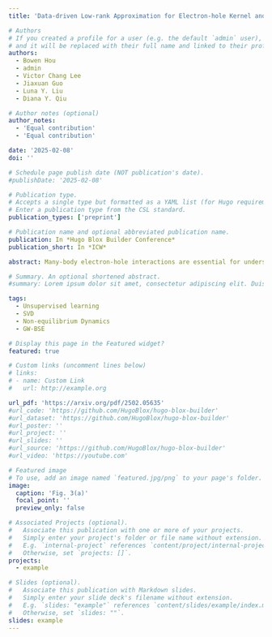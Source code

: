 ```yaml
---
title: 'Data-driven Low-rank Approximation for Electron-hole Kernel and Acceleration of Time-dependent GW Calculations'

# Authors
# If you created a profile for a user (e.g. the default `admin` user), write the username (folder name) here
# and it will be replaced with their full name and linked to their profile.
authors:
  - Bowen Hou
  - admin
  - Victor Chang Lee
  - Jiaxuan Guo
  - Luna Y. Liu
  - Diana Y. Qiu

# Author notes (optional)
author_notes:
  - 'Equal contribution'
  - 'Equal contribution'

date: '2025-02-08'
doi: ''

# Schedule page publish date (NOT publication's date).
#publishDate: '2025-02-08'

# Publication type.
# Accepts a single type but formatted as a YAML list (for Hugo requirements).
# Enter a publication type from the CSL standard.
publication_types: ['preprint']

# Publication name and optional abbreviated publication name.
publication: In *Hugo Blox Builder Conference*
publication_short: In *ICW*

abstract: Many-body electron-hole interactions are essential for understanding non-linear optical processes and ultrafast spectroscopy of materials. Recent first principles approaches based on nonequilibrium Green's function formalisms, such as the time-dependent adiabatic GW (TD-aGW) approach, can predict the nonequilibrium dynamics of excited states including electron-hole interactions. However, the high dimensionality of the electron-hole kernel poses significant computational challenges for scalability. Here, we develop a data-driven low-rank approximation for the electron-hole kernel, leveraging localized excitonic effects in the Hilbert space of crystalline systems. Through singular value decomposition (SVD) analysis, we show that the subspace of non-zero singular values, containing the key information of the electron-hole kernel, retains a small size even as the k-grid grows, ensuring computational feasibility with extremely dense k-grids for converged calculations. Utilizing this low-rank property, we achieve at least 95% compression of the kernel and an order-of-magnitude speedup of TD-aGW calculations. Our method, rooted in physical interpretability, outperforms existing machine learning approaches by avoiding intensive training processes and eliminating time-accumulated errors, providing a general framework for high-throughput, nonequilibrium simulation of light-driven dynamics in materials.

# Summary. An optional shortened abstract.
#summary: Lorem ipsum dolor sit amet, consectetur adipiscing elit. Duis posuere tellus ac convallis placerat. Proin tincidunt magna sed ex sollicitudin condimentum.

tags:
  - Unsupervised learning
  - SVD
  - Non-equilibrium Dynamics
  - GW-BSE

# Display this page in the Featured widget?
featured: true

# Custom links (uncomment lines below)
# links:
# - name: Custom Link
#   url: http://example.org

url_pdf: 'https://arxiv.org/pdf/2502.05635'
#url_code: 'https://github.com/HugoBlox/hugo-blox-builder'
#url_dataset: 'https://github.com/HugoBlox/hugo-blox-builder'
#url_poster: ''
#url_project: ''
#url_slides: ''
#url_source: 'https://github.com/HugoBlox/hugo-blox-builder'
#url_video: 'https://youtube.com'

# Featured image
# To use, add an image named `featured.jpg/png` to your page's folder.
image:
  caption: 'Fig. 3(a)'
  focal_point: ''
  preview_only: false

# Associated Projects (optional).
#   Associate this publication with one or more of your projects.
#   Simply enter your project's folder or file name without extension.
#   E.g. `internal-project` references `content/project/internal-project/index.md`.
#   Otherwise, set `projects: []`.
projects:
  - example

# Slides (optional).
#   Associate this publication with Markdown slides.
#   Simply enter your slide deck's filename without extension.
#   E.g. `slides: "example"` references `content/slides/example/index.md`.
#   Otherwise, set `slides: ""`.
slides: example
---
```


<!--
{{% callout note %}}
Click the _Cite_ button above to demo the feature to enable visitors to import publication metadata into their reference management software.
{{% /callout %}}

{{% callout note %}}
Create your slides in Markdown - click the _Slides_ button to check out the example.
{{% /callout %}}

Add the publication's **full text** or **supplementary notes** here. You can use rich formatting such as including [code, math, and images](https://docs.hugoblox.com/content/writing-markdown-latex/).
-->
